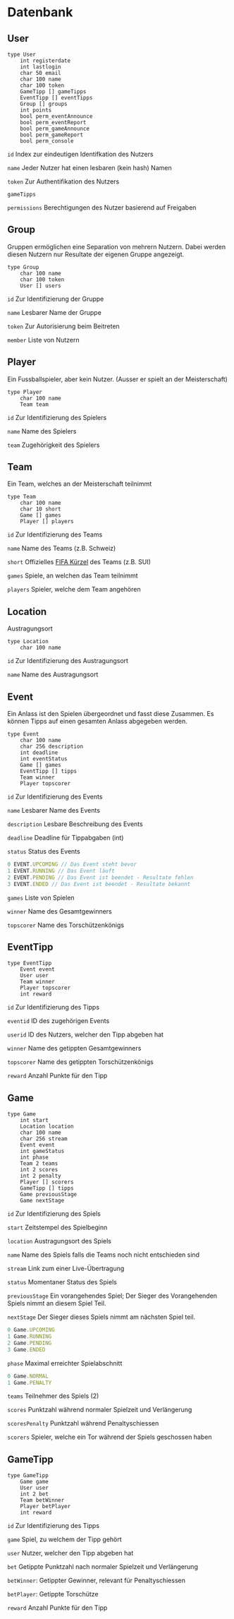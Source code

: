 # Datenbank

## User
```
type User
    int registerdate
    int lastlogin
    char 50 email
    char 100 name
    char 100 token
    GameTipp [] gameTipps
    EventTipp [] eventTipps
    Group [] groups
    int points
    bool perm_eventAnnounce
    bool perm_eventReport
    bool perm_gameAnnounce
    bool perm_gameReport
    bool perm_console
```

`id` Index zur eindeutigen Identifkation des Nutzers

`name` Jeder Nutzer hat einen lesbaren (kein hash) Namen 

`token` Zur Authentifikation des Nutzers

`gameTipps`

`permissions` Berechtigungen des Nutzer basierend auf Freigaben

## Group
Gruppen ermöglichen eine Separation von mehrern Nutzern. Dabei werden diesen Nutzern nur Resultate der eigenen Gruppe angezeigt.

```
type Group
    char 100 name
    char 100 token
    User [] users
```

`id` Zur Identifizierung der Gruppe

`name` Lesbarer Name der Gruppe

`token` Zur Autorisierung beim Beitreten

`member` Liste von Nutzern


## Player
Ein Fussballspieler, aber kein Nutzer. (Ausser er spielt an der Meisterschaft)
```
type Player
    char 100 name
    Team team
```

`id` Zur Identifizierung des Spielers

`name` Name des Spielers

`team` Zugehörigkeit des Spielers

## Team
Ein Team, welches an der Meisterschaft teilnimmt
```
type Team
    char 100 name
    char 10 short
    Game [] games
    Player [] players
```

`id` Zur Identifizierung des Teams

`name` Name des Teams (z.B. Schweiz)

`short` Offizielles [FIFA Kürzel](https://en.wikipedia.org/wiki/List_of_FIFA_country_codes) des Teams (z.B. SUI)

`games` Spiele, an welchen das Team teilnimmt

`players` Spieler, welche dem Team angehören


## Location
Austragungsort
```
type Location
    char 100 name
```

`id` Zur Identifizierung des Austragungsort

`name` Name des Austragungsort


## Event
Ein Anlass ist den Spielen übergeordnet und fasst diese Zusammen. Es können Tipps auf einen gesamten Anlass abgegeben werden.
```
type Event
    char 100 name
    char 256 description
    int deadline
    int eventStatus
    Game [] games
    EventTipp [] tipps
    Team winner
    Player topscorer
```

`id` Zur Identifizierung des Events

`name` Lesbarer Name des Events

`description` Lesbare Beschreibung des Events

`deadline` Deadline für Tippabgaben (int)

`status` Status des Events

```js
0 EVENT.UPCOMING // Das Event steht bevor
1 EVENT.RUNNING // Das Event läuft
2 EVENT.PENDING // Das Event ist beendet - Resultate fehlen
3 EVENT.ENDED // Das Event ist beendet - Resultate bekannt 
```

`games` Liste von Spielen

`winner` Name des Gesamtgewinners

`topscorer` Name des Torschützenkönigs

## EventTipp
```
type EventTipp
    Event event
    User user
    Team winner
    Player topscorer
    int reward
```

`id` Zur Identifizierung des Tipps

`eventid` ID des zugehörigen Events

`userid` ID des Nutzers, welcher den Tipp abgeben hat

`winner` Name des getippten Gesamtgewinners

`topscorer` Name des getippten Torschützenkönigs

`reward` Anzahl Punkte für den Tipp

## Game
```
type Game
    int start
    Location location
    char 100 name
    char 256 stream
    Event event
    int gameStatus
    int phase
    Team 2 teams
    int 2 scores
    int 2 penalty
    Player [] scorers
    GameTipp [] tipps
    Game previousStage
    Game nextStage
```

`id` Zur Identifizierung des Spiels

`start` Zeitstempel des Spielbeginn

`location` Austragungsort des Spiels

`name` Name des Spiels falls die Teams noch nicht entschieden sind

`stream` Link zum einer Live-Übertragung

`status` Momentaner Status des Spiels

`previousStage` Ein vorangehendes Spiel; Der Sieger des Vorangehenden Spiels nimmt an diesem Spiel Teil.

`nextStage` Der Sieger dieses Spiels nimmt am nächsten Spiel teil.

```js
0 Game.UPCOMING
1 Game.RUNNING
2 Game.PENDING
3 Game.ENDED
```

`phase` Maximal erreichter Spielabschnitt

```js
0 Game.NORMAL
1 Game.PENALTY
```

`teams` Teilnehmer des Spiels (2)

`scores` Punktzahl während normaler Spielzeit und Verlängerung

`scoresPenalty` Punktzahl während Penaltyschiessen

`scorers` Spieler, welche ein Tor während der Spiels geschossen haben

## GameTipp
```
type GameTipp
    Game game
    User user
    int 2 bet
    Team betWinner
    Player betPlayer
    int reward
```

`id` Zur Identifizierung des Tipps

`game` Spiel, zu welchem der Tipp gehört

`user` Nutzer, welcher den Tipp abgeben hat

`bet` Getippte Punktzahl nach normaler Spielzeit und Verlängerung

`betWinner`: Getippter Gewinner, relevant für Penaltyschiessen

`betPlayer`: Getippte Torschütze

`reward` Anzahl Punkte für den Tipp